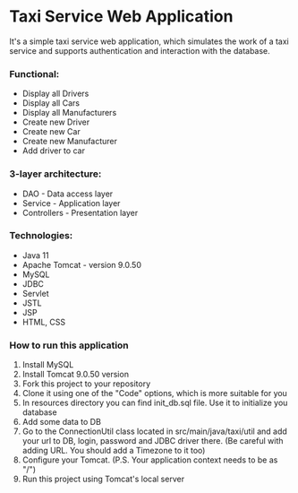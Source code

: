# Taxi Service Web Application
It's a simple taxi service web application, which simulates the work of a taxi service and supports authentication and interaction with the database.

### Functional:
- Display all Drivers
- Display all Cars
- Display all Manufacturers
- Create new Driver
- Create new Car
- Create new Manufacturer
- Add driver to car

### 3-layer architecture:
- DAO - Data access layer
- Service - Application layer
- Controllers - Presentation layer

### Technologies:
- Java 11
- Apache Tomcat - version 9.0.50
- MySQL
- JDBC
- Servlet
- JSTL
- JSP
- HTML, CSS

### How to run this application
1. Install MySQL
2. Install Tomcat 9.0.50 version
3. Fork this project to your repository
4. Clone it using one of the "Code" options, which is more suitable for you
5. In resources directory you can find init_db.sql file. Use it to initialize you database
6. Add some data to DB
7. Go to the ConnectionUtil class located in src/main/java/taxi/util and add your url to DB, login, password and JDBC driver there.
   (Be careful with adding URL. You should add a Timezone to it too)
8. Configure your Tomcat. (P.S. Your application context needs to be as "/")
9. Run this project using Tomcat's local server



